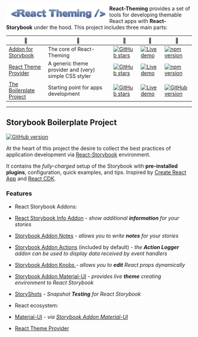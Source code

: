 
[<img src="doc/logo-small.png" align="left" class="logo" width="280"/>](https://github.com/sm-react/react-theming) 
**React-Theming** provides a set of tools for developing themable React apps with **React-Storybook** under the hood. This project includes three main parts:

 :small_blue_diamond: | :small_blue_diamond:  |  :small_blue_diamond:  | :small_blue_diamond:  |  :small_blue_diamond:  
------ | ----- | ------ | ---- | ----
[Addon for Storybook](https://github.com/sm-react/storybook-addon-material-ui) | The core of React-Theming | [![GitHub stars](https://img.shields.io/github/stars/sm-react/storybook-addon-material-ui.svg?style=social&label=Star)](https://github.com/sm-react/storybook-addon-material-ui) | [![Live demo](https://img.shields.io/badge/Live%20Demo-%20Storybook-brightgreen.svg)](https://sm-react.github.io/storybook-addon-material-ui) | [![npm version](https://badge.fury.io/js/storybook-addon-material-ui.svg)](https://badge.fury.io/js/storybook-addon-material-ui) 
[React Theme Provider](https://github.com/sm-react/react-theme-provider) | A generic theme provider and (very) simple CSS styler |  [![GitHub stars](https://img.shields.io/github/stars/sm-react/react-theme-provider.svg?style=social&label=Star)](https://github.com/sm-react/react-theme-provider) | [![Live demo](https://img.shields.io/badge/Live%20Demo-%20Storybook-brightgreen.svg)](https://sm-react.github.io/react-theme-provider) | [![npm version](https://badge.fury.io/js/react-theme-provider.svg)](https://badge.fury.io/js/react-theme-provider)  
[The Boilerplate Project](https://github.com/UsulPro/myjunkstaff/blob/master/docs/readme.md#storybook-boilerplate-project) | Starting point for apps development | [![GitHub stars](https://img.shields.io/github/stars/sm-react/react-theming.svg?style=social&label=Star)](https://github.com/sm-react/react-theming) | [![Live demo](https://img.shields.io/badge/Live%20Demo-%20Storybook-brightgreen.svg)](https://sm-react.github.io/react-theming) | [![GitHub version](https://badge.fury.io/gh/sm-react%2Freact-theming.svg)](https://badge.fury.io/gh/sm-react%2Freact-theming)

---

## Storybook Boilerplate Project

[![GitHub version](https://badge.fury.io/gh/sm-react%2Freact-theming.svg)](https://badge.fury.io/gh/sm-react%2Freact-theming)


At the heart of this project the desire to collect the best practices of application development via [React-Storybook](https://github.com/storybooks/react-storybook) environment.

It contains the *fully-charged* setup of the Storybook with **pre-installed plugins**, configuration, quick examples, and tips. Inspired by [Create React App](https://github.com/facebookincubator/create-react-app) and [React CDK](https://github.com/kadirahq/react-cdk).

### Features

- React Storybook Addons:

 - [React Storybook Info Addon](https://github.com/storybooks/react-storybook-addon-info) - *show additional **information** for your stories*

 - [Storybook Addon Notes](https://github.com/storybooks/storybook-addon-notes) - *allows you to write **notes** for your stories*

 - [Storybook Addon Actions](https://github.com/storybooks/storybook-addon-actions) (included by default) - *the **Action Logger** addon can be used to display data received by event handlers*

 - [Storybook Addon Knobs ](https://github.com/storybooks/storybook-addon-knobs) - *allows you to **edit** React props dynamically*

 - [Storybook Addon Material-UI](https://github.com/sm-react/storybook-addon-material-ui) - *provides live **theme** creating environment to React Storybook*

- [StoryShots](https://github.com/storybooks/storyshots) - *Snapshot **Testing** for React Storybook*

- React ecosystem:

 - [Material-UI](http://www.material-ui.com/#/) - *via [Storybook Addon Material-UI](https://github.com/sm-react/storybook-addon-material-ui)*
 
 - [React Theme Provider](https://github.com/sm-react/react-theme-provider)

 




